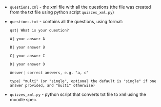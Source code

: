 * `questions.xml` - the xml file with all the questions (the file was created from the txt file using python script `quizzes_xml.py`)


* `questions.txt` - contains all the questions, using format:

      qst| What is your question?

      A| your answer A

      B| your answer B

      C| your answer C

      D| your answer D

      Answer| correct answers, e.g. "a, c"

      type| "multi" (or "single", optional the default is "single" if one answer provided, and "multi" otherwise)

* `quizzes_xml.py` - python script that converts txt file to xml using the moodle spec.
